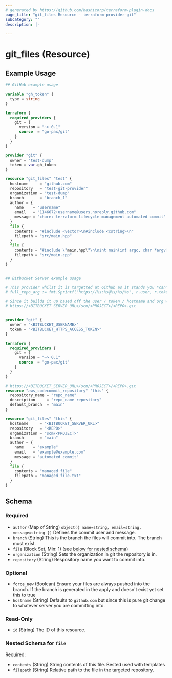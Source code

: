 ```yaml
---
# generated by https://github.com/hashicorp/terraform-plugin-docs
page_title: "git_files Resource - terraform-provider-git"
subcategory: ""
description: |-
  
---
```


# git_files (Resource)



## Example Usage

```terraform
## GitHub example usage

variable "gh_token" {
  type = string
}

terraform {
  required_providers {
    git = {
      version = "~> 0.1"
      source  = "go-pax/git"
    }
  }
}

provider "git" {
  owner = "test-dump"
  token = var.gh_token
}

resource "git_files" "test" {
  hostname     = "github.com"
  repository   = "test-git-provider"
  organization = "test-dump"
  branch       = "branch_1"
  author = {
    name    = "username"
    email   = "1146672+username@users.noreply.github.com"
    message = "chore: terraform lifecycle management automated commit"
  }
  file {
    contents = "#include <vector>\n#include <cstring>\n"
    filepath = "src/main.hpp"
  }
  file {
    contents = "#include \"main.hpp\"\n\nint main(int argc, char *argv[])\n{\n\treturn 0;\n}\n"
    filepath = "src/main.cpp"
  }
}


## Bitbucket Server example usage

# This provider whilst it is targetted at Github as it stands you *can* use it with Bitbucket server, see below example to make this work. The key is to replace the org with the relevant path as below:
# full_repo_arg := fmt.Sprintf("https://%s:%s@%s/%s/%s", r.user, r.token, r.hostname, r.organization, repo)

# Since it builds it up based off the user / token / hostname and org we can manipulate this and change org to be the matching URL as per bitbucket or other git
# https://<BITBUCKET_SERVER_URL>/scm/<PROJECT>/<REPO>.git


provider "git" {
  owner = "<BITBUCKET_USERNAME>"
  token = "<BITBUCKET_HTTPS_ACCESS_TOKEN>"
}

terraform {
  required_providers {
    git = {
      version = "~> 0.1"
      source  = "go-pax/git"
    }
  }
}

# https://<BITBUCKET_SERVER_URL>/scm/<PROJECT>/<REPO>.git
resource "aws_codecommit_repository" "this" {
  repository_name = "repo_name"
  description     = "repo_name repository"
  default_branch  = "main"
}

resource "git_files" "this" {
  hostname     = "<BITBUCKET_SERVER_URL>"
  repository   = "<REPO>"
  organization = "scm/<PROJECT>"
  branch       = "main"
  author = {
    name    = "example"
    email   = "example@example.com"
    message = "automated commit"
  }
  file {
    contents = "managed file"
    filepath = "managed_file.txt"
  }
}
```

<!-- schema generated by tfplugindocs -->
## Schema

### Required

- `author` (Map of String) `object({ name=string, email=string, message=string })` Defines the commit user and message.
- `branch` (String) This is the branch the files will commit into. The branch must exist.
- `file` (Block Set, Min: 1) (see [below for nested schema](#nestedblock--file))
- `organization` (String) Sets the organization in git the repository is in.
- `repository` (String) Respository name you want to commit into.

### Optional

- `force_new` (Boolean) Ensure your files are always pushed into the branch. If the branch is generated in the apply and doesn't exist yet set this to true
- `hostname` (String) Defaults to `github.com` but since this is pure git change to whatever server you are committing into.

### Read-Only

- `id` (String) The ID of this resource.

<a id="nestedblock--file"></a>
### Nested Schema for `file`

Required:

- `contents` (String) String contents of this file. Bested used with templates
- `filepath` (String) Relative path to the file in the targeted repository.


